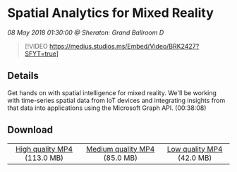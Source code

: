 # Spatial Analytics for Mixed Reality

*08 May 2018 01:30:00 @ Sheraton: Grand Ballroom D*

> [!VIDEO https://medius.studios.ms/Embed/Video/BRK2427?SFYT=true]

## Details

Get hands on with spatial intelligence for mixed reality. We'll be working with time-series spatial data from IoT devices and integrating insights from that data into applications using the Microsoft Graph API. (00:38:08)

## Download

||||
|:--:|:----:|:-:|
|[High quality MP4](https://sec.ch9.ms/ch9/0fbd/a43cf850-774f-4a53-9c52-5b0133e40fbd/BRK2427_high.mp4) (113.0 MB)|[Medium quality MP4](https://sec.ch9.ms/ch9/0fbd/a43cf850-774f-4a53-9c52-5b0133e40fbd/BRK2427_mid.mp4) (85.0 MB)|[Low quality MP4](https://sec.ch9.ms/ch9/0fbd/a43cf850-774f-4a53-9c52-5b0133e40fbd/BRK2427.mp4) (42.0 MB)|